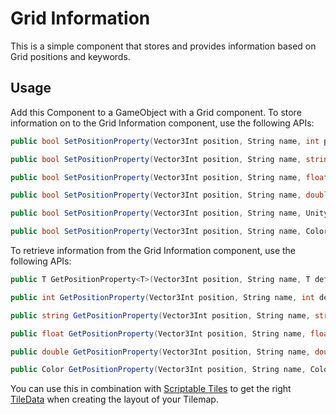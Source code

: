 # Grid Information

This is a simple component that stores and provides information based on Grid positions and keywords.

## Usage

Add this Component to a GameObject with a Grid component. To store information on to the Grid Information component, use
the following APIs:

```C#
public bool SetPositionProperty(Vector3Int position, String name, int positionProperty)

public bool SetPositionProperty(Vector3Int position, String name, string positionProperty)

public bool SetPositionProperty(Vector3Int position, String name, float positionProperty)

public bool SetPositionProperty(Vector3Int position, String name, double positionProperty)

public bool SetPositionProperty(Vector3Int position, String name, UnityEngine.Object positionProperty)

public bool SetPositionProperty(Vector3Int position, String name, Color positionProperty)
```

To retrieve information from the Grid Information component, use the following APIs:

```C#
public T GetPositionProperty<T>(Vector3Int position, String name, T defaultValue) where T : UnityEngine.Object

public int GetPositionProperty(Vector3Int position, String name, int defaultValue)

public string GetPositionProperty(Vector3Int position, String name, string defaultValue)

public float GetPositionProperty(Vector3Int position, String name, float defaultValue)

public double GetPositionProperty(Vector3Int position, String name, double defaultValue)

public Color GetPositionProperty(Vector3Int position, String name, Color defaultValue)
```

You can use this in combination with [Scriptable Tiles](https://docs.unity3d.com/Manual/Tilemap-ScriptableTiles.html) to
get the right [TileData](https://docs.unity3d.com/Manual/Tilemap-ScriptableTiles-TileData.html) when creating the layout
of your Tilemap.
